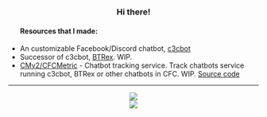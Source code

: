 <div align="center">
  <h3>Hi there!</h3>
  <ul align="left">
    <h4>Resources that I made:</h4>
    <li>An customizable Facebook/Discord chatbot, <a href="https://github.com/c3cbot/c3c-0x">c3cbot</a></li>
    <li>Successor of c3cbot, <a href="https://github.com/1CB/BTRex">BTRex</a>. WIP.</li>
    <li>
      <a href="https://metric-cfc.herokuapp.com">CMv2/CFCMetric</a> - Chatbot tracking service. Track chatbots service running c3cbot, BTRex or other chatbots in CFC. WIP. 
      <a href="https://github.com/Project-Dec1mus/central-metric">Source code</a>
    </li>
  </ul>
  <hr>
  <a href="https://github.com/anuraghazra/github-readme-stats">
    <img src="https://github-readme-stats.vercel.app/api?username=BadAimWeeb&show_icons=true&theme=tokyonight&count_private=true">
  </a><br>
  <a href="https://github.com/anuraghazra/github-readme-stats">
    <img src="https://github-readme-stats.vercel.app/api//top-langs?username=BadAimWeeb&show_icons=true&theme=tokyonight&count_private=true&langs_count=10&layout=compact">
  </a>
</div>
